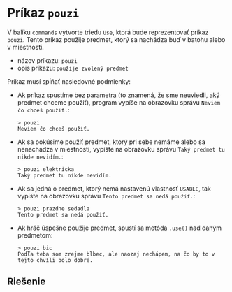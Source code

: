 # Príkaz `pouzi`

V balíku `commands` vytvorte triedu `Use`, ktorá bude reprezentovať príkaz `pouzi`. Tento príkaz použije predmet,
ktorý sa nachádza buď v batohu alebo v miestnosti.

* názov príkazu: `pouzi`
* opis príkazu: `použije zvolený predmet`

Príkaz musí spĺňať nasledovné podmienky:

   * Ak príkaz spustíme bez parametra (to znamená, že sme neuviedli, aký predmet chceme použiť), program vypíše na
     obrazovku správu `Neviem čo chceš použiť.`:

      ```
      > pouzi
      Neviem čo chceš použiť.
      ```

   * Ak sa pokúsime použiť predmet, ktorý pri sebe nemáme alebo sa nenachádza v miestnosti, vypíšte na obrazovku správu
     `Taký predmet tu nikde nevidím.`:

     ```
     > pouzi elektricka
     Taký predmet tu nikde nevidím.
     ```

   * Ak sa jedná o predmet, ktorý nemá nastavenú vlastnosť `USABLE`, tak vypíšte na obrazovku správu `Tento predmet
     sa nedá použiť.`:

     ```
     > pouzi prazdne sedadla
     Tento predmet sa nedá použiť.
     ```

   * Ak hráč úspešne použije predmet, spustí sa metóda `.use()` nad daným predmetom:

     ```
     > pouzi bic
     Podľa teba som zrejme blbec, ale naozaj nechápem, na čo by to v tejto chvíli bolo dobré.
     ```


## Riešenie

```python

```
